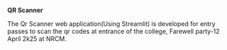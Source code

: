 **QR Scanner**

The Qr Scanner web application(Using Streamlit) is developed for entry passes to scan the qr codes at entrance of the college, Farewell party-12 April 2k25 at NRCM.
